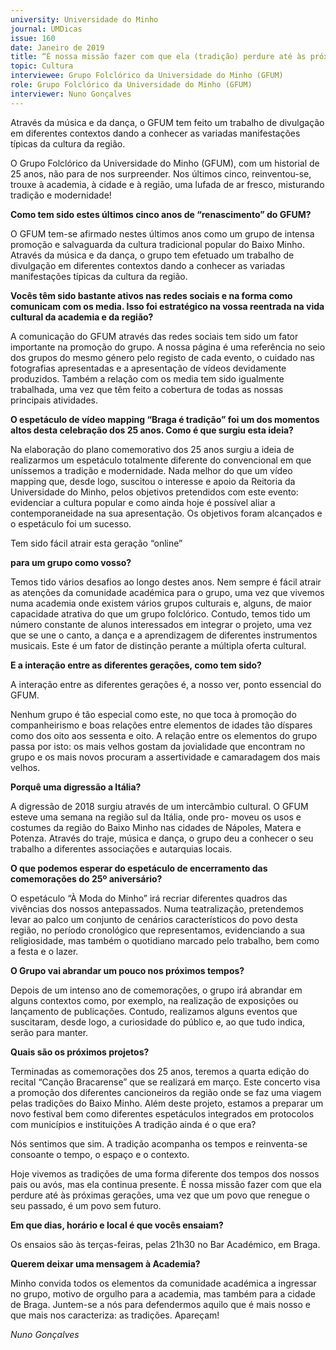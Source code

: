 ```yaml
---
university: Universidade do Minho
journal: UMDicas 
issue: 160
date: Janeiro de 2019
title: “É nossa missão fazer com que ela (tradição) perdure até às próximas gerações...”
topic: Cultura
interviewee: Grupo Folclórico da Universidade do Minho (GFUM)
role: Grupo Folclórico da Universidade do Minho (GFUM)
interviewer: Nuno Gonçalves
---
```



Através da música e da dança, o GFUM tem feito um trabalho de divulgação em diferentes contextos dando a conhecer as variadas manifestações típicas da cultura da região.

O Grupo Folclórico da Universidade do Minho (GFUM), com um historial de 25 anos, não para de nos surpreender. Nos últimos cinco, reinventou-se, trouxe à academia, à cidade e à região, uma lufada de ar fresco, misturando tradição e modernidade!

**Como tem sido estes últimos cinco anos de “renascimento” do GFUM?**

O GFUM tem-se afirmado nestes últimos anos como um grupo de intensa promoção e salvaguarda da cultura tradicional popular do Baixo Minho. Através da música e da dança, o grupo tem efetuado um trabalho de divulgação em diferentes contextos dando a conhecer as variadas manifestações típicas da cultura da região.

**Vocês têm sido bastante ativos nas redes sociais e na forma como comunicam com os media. Isso foi estratégico na vossa reentrada na vida cultural da academia e da região?**

A comunicação do GFUM através das redes sociais tem sido um fator importante na promoção do grupo. A nossa página é uma referência no seio dos grupos do mesmo género pelo registo de cada evento, o cuidado nas fotografias apresentadas e a apresentação de vídeos devidamente produzidos. Também a relação com os media tem sido igualmente trabalhada, uma vez que têm feito a cobertura de todas as nossas principais atividades.

**O espetáculo de vídeo mapping “Braga é tradição” foi um dos momentos altos desta celebração dos 25 anos. Como é que surgiu esta ideia?**

Na elaboração do plano comemorativo dos 25 anos surgiu a ideia de realizarmos um espetáculo totalmente diferente do convencional em que uníssemos a tradição e modernidade. Nada melhor do que um vídeo mapping que, desde logo, suscitou o interesse e apoio da Reitoria da Universidade do Minho, pelos objetivos pretendidos com este evento: evidenciar a cultura popular e como ainda hoje é possível aliar a contemporaneidade na sua apresentação. Os objetivos foram alcançados e o espetáculo foi um sucesso.

Tem sido fácil atrair esta geração “online”

**para um grupo como vosso?**

Temos tido vários desafios ao longo destes anos. Nem sempre é fácil atrair as atenções da comunidade académica para o grupo, uma vez que vivemos numa academia onde existem vários grupos culturais e, alguns, de maior capacidade atrativa do que um grupo folclórico. Contudo, temos tido um número constante de alunos interessados em integrar o projeto, uma vez que se une o canto, a dança e a aprendizagem de diferentes instrumentos musicais. Este é um fator de distinção perante a múltipla oferta cultural.

**E a interação entre as diferentes gerações, como tem sido?**

A interação entre as diferentes gerações é, a nosso ver, ponto essencial do GFUM.

Nenhum grupo é tão especial como este, no que toca à promoção do companheirismo e boas relações entre elementos de idades tão díspares como dos oito aos sessenta e oito. A relação entre os elementos do grupo passa por isto: os mais velhos gostam da jovialidade que encontram no grupo e os mais novos procuram a assertividade e camaradagem dos mais velhos.

**Porquê uma digressão a Itália?**

A digressão de 2018 surgiu através de um intercâmbio cultural. O GFUM esteve uma semana na região sul da Itália, onde pro- moveu os usos e costumes da região do Baixo Minho nas cidades de Nápoles, Matera e Potenza. Através do traje, música e dança, o grupo deu a conhecer o seu trabalho a diferentes associações e autarquias locais.

**O que podemos esperar do espetáculo de encerramento das comemorações do 25º aniversário?**

O espetáculo “À Moda do Minho” irá recriar diferentes quadros das vivências dos nossos antepassados. Numa teatralização, pretendemos levar ao palco um conjunto de cenários característicos do povo desta região, no período cronológico que representamos, evidenciando a sua religiosidade, mas também o quotidiano marcado pelo trabalho, bem como a festa e o lazer.

**O Grupo vai abrandar um pouco nos próximos tempos?**

Depois de um intenso ano de comemorações, o grupo irá abrandar em alguns contextos como, por exemplo, na realização de exposições ou lançamento de publicações. Contudo, realizamos alguns eventos que suscitaram, desde logo, a curiosidade do público e, ao que tudo indica, serão para manter.

**Quais são os próximos projetos?**

Terminadas as comemorações dos 25 anos, teremos a quarta edição do recital “Canção Bracarense” que se realizará em março. Este concerto visa a promoção dos diferentes cancioneiros da região onde se faz uma viagem pelas tradições do Baixo Minho. Além deste projeto, estamos a preparar um novo festival bem como diferentes espetáculos integrados em protocolos com municípios e instituições A tradição ainda é o que era?

Nós sentimos que sim. A tradição acompanha os tempos e reinventa-se consoante o tempo, o espaço e o contexto.

Hoje vivemos as tradições de uma forma diferente dos tempos dos nossos pais ou avós, mas ela continua presente. É nossa missão fazer com que ela perdure até às próximas gerações, uma vez que um povo que renegue o seu passado, é um povo sem futuro.

**Em que dias, horário e local é que vocês ensaiam?**

Os ensaios são às terças-feiras, pelas 21h30 no Bar Académico, em Braga.

**Querem deixar uma mensagem à Academia?**

Minho convida todos os elementos da comunidade académica a ingressar no grupo, motivo de orgulho para a academia, mas também para a cidade de Braga. Juntem-se a nós para defendermos aquilo que é mais nosso e que mais nos caracteriza: as tradições. Apareçam!

*Nuno Gonçalves*